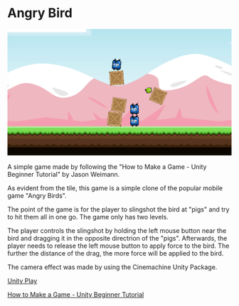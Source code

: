 # Angry Bird
![Screenshot](https://github.com/IvanT98/angry_birds/blob/master/angry-bird.png)

A simple game made by following the "How to Make a Game - Unity Beginner Tutorial" by Jason Weimann.

As evident from the tile, this game is a simple clone of the popular mobile game "Angry Birds".

The point of the game is for the player to slingshot the bird at "pigs" and try to hit them all in one go. The game only has two levels.

The player controls the slingshot by holding the left mouse button near the bird and dragging it in the opposite directrion of the "pigs". Afterwards, the player needs to release the left mouse button to apply force to the bird. The further the distance of the drag, the more force will be applied to the bird.

The camera effect was made by using the Cinemachine Unity Package.

[Unity Play](https://play.unity.com/mg/other/webgl-builds-363169)

[How to Make a Game - Unity Beginner Tutorial](https://youtu.be/OR0e-1UBEOU)

